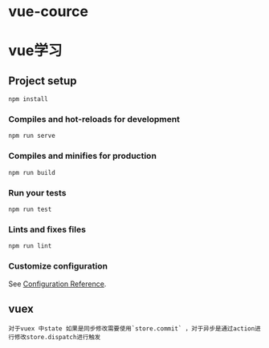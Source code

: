 # vue-cource
vue学习
=======

## Project setup
```
npm install
```

### Compiles and hot-reloads for development
```
npm run serve
```

### Compiles and minifies for production
```
npm run build
```

### Run your tests
```
npm run test
```

### Lints and fixes files
```
npm run lint
```

### Customize configuration
See [Configuration Reference](https://cli.vuejs.org/config/).

## vuex
```
对于vuex 中state 如果是同步修改需要使用`store.commit` ，对于异步是通过action进行修改store.dispatch进行触发
```

